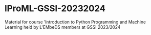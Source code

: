 # IProML-GSSI-20232024
Material for course 'Introduction to Python Programming and Machine Learning held by L'EMbeDS members at GSSI 2023/2024
